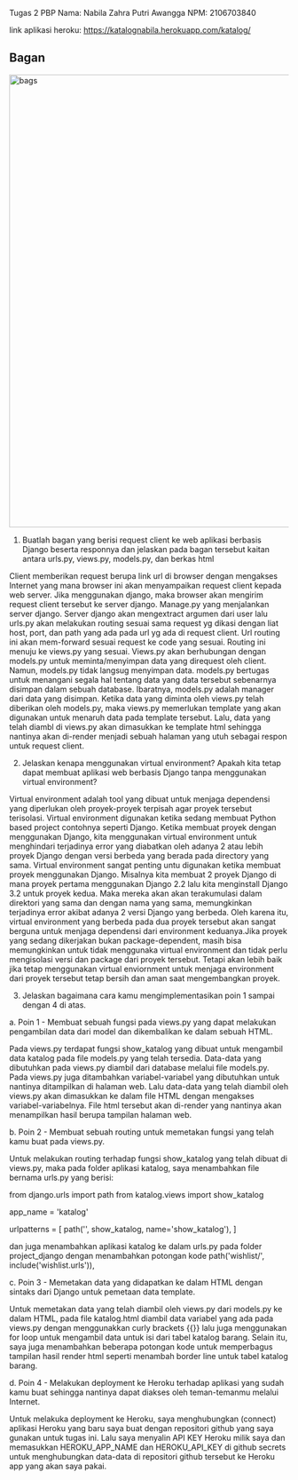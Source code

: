 Tugas 2 PBP
Nama: Nabila Zahra Putri Awangga
NPM: 2106703840

link aplikasi heroku: https://katalognabila.herokuapp.com/katalog/

## Bagan
<img width="816" alt="bags" src="https://user-images.githubusercontent.com/112460228/189626605-9fb50929-47b2-4317-81eb-b76967be51df.png">

1. Buatlah bagan yang berisi request client ke web aplikasi berbasis Django beserta responnya dan jelaskan pada bagan tersebut kaitan antara urls.py, views.py, models.py, dan berkas html

Client memberikan request berupa link url di browser dengan mengakses Internet yang mana browser ini akan menyampaikan request client kepada web server. Jika menggunakan django, maka browser akan mengirim request client tersebut ke server django. Manage.py yang menjalankan server django. Server django akan mengextract argumen dari user lalu urls.py akan melakukan routing sesuai sama request yg dikasi dengan liat host, port, dan path yang ada pada url yg ada di request client. Url routing ini akan mem-forward sesuai request ke code yang sesuai. Routing ini menuju ke views.py yang sesuai. Views.py akan berhubungan dengan models.py untuk meminta/menyimpan data yang direquest oleh client. Namun, models.py tidak langsug menyimpan data. models.py bertugas untuk menangani segala hal tentang data yang data tersebut sebenarnya disimpan dalam sebuah database. Ibaratnya, models.py adalah manager dari data yang disimpan. Ketika data yang diminta oleh views.py telah diberikan oleh models.py, maka views.py memerlukan template yang akan digunakan untuk menaruh data pada template tersebut. Lalu, data yang telah diambl di views.py akan dimasukkan ke template html sehingga nantinya akan di-render menjadi sebuah halaman yang utuh sebagai respon untuk request client.

2. Jelaskan kenapa menggunakan virtual environment? Apakah kita tetap dapat membuat aplikasi web berbasis Django tanpa menggunakan virtual environment?

Virtual environment adalah tool yang dibuat untuk menjaga dependensi yang diperlukan oleh proyek-proyek terpisah agar proyek tersebut terisolasi. Virtual environment digunakan ketika sedang membuat Python based project contohnya seperti Django. Ketika membuat proyek dengan menggunakan Django, kita menggunakan virtual environment untuk menghindari terjadinya error yang diabatkan oleh adanya 2 atau lebih proyek Django dengan versi berbeda yang berada pada directory yang sama. Virtual environment sangat penting untu digunakan ketika membuat proyek menggunakan Django. Misalnya kita membuat 2 proyek Django di mana proyek pertama menggunakan Django 2.2 lalu kita menginstall Django 3.2 untuk proyek kedua. Maka mereka akan akan terakumulasi dalam direktori yang sama dan dengan nama yang sama, memungkinkan terjadinya error akibat adanya 2 versi Django yang berbeda. Oleh karena itu, virtual environment yang berbeda pada dua proyek tersebut akan sangat berguna untuk menjaga dependensi dari environment keduanya.Jika proyek yang sedang dikerjakan bukan package-dependent, masih bisa memungkinkan untuk tidak menggunaka virtual environment dan tidak perlu mengisolasi versi dan package dari proyek tersebut. Tetapi akan lebih baik jika tetap menggunakan virtual enviornment untuk menjaga environment dari proyek tersebut tetap bersih dan aman saat mengembangkan proyek.

3. Jelaskan bagaimana cara kamu mengimplementasikan poin 1 sampai dengan 4 di atas.

a. Poin 1 - Membuat sebuah fungsi pada views.py yang dapat melakukan pengambilan data dari model dan dikembalikan ke dalam sebuah HTML.

Pada views.py terdapat fungsi show_katalog yang dibuat untuk mengambil data katalog pada file models.py yang telah tersedia. Data-data yang dibutuhkan pada views.py diambil dari database melalui file models.py. Pada views.py juga ditambahkan variabel-variabel yang dibutuhkan untuk nantinya ditampilkan di halaman web. Lalu data-data yang telah diambil oleh views.py akan dimasukkan ke dalam file HTML dengan mengakses variabel-variabelnya. File html tersebut akan di-render yang nantinya akan menampilkan hasil berupa tampilan halaman web.

b. Poin 2 - Membuat sebuah routing untuk memetakan fungsi yang telah kamu buat pada views.py.

Untuk melakukan routing terhadap fungsi show_katalog yang telah dibuat di views.py, maka pada folder aplikasi katalog, saya menambahkan file bernama urls.py yang berisi:

from django.urls import path
from katalog.views import show_katalog
 
app_name = 'katalog'
 
urlpatterns = [
   path('', show_katalog, name='show_katalog'),
]

dan juga menambahkan aplikasi katalog ke dalam urls.py pada folder project_django dengan menambahkan potongan kode path('wishlist/', include('wishlist.urls')),

c. Poin 3 - Memetakan data yang didapatkan ke dalam HTML dengan sintaks dari Django untuk pemetaan data template.

Untuk memetakan data yang telah diambil oleh views.py dari models.py ke dalam HTML, pada file katalog.html diambil data variabel yang ada pada views.py dengan menggunakkan curly brackets {{}} lalu juga menggunakan for loop untuk mengambil data untuk isi dari tabel katalog barang. Selain itu, saya juga menambahkan beberapa potongan kode untuk memperbagus tampilan hasil render html seperti menambah border line untuk tabel katalog barang.

d. Poin 4 - Melakukan deployment ke Heroku terhadap aplikasi yang sudah kamu buat sehingga nantinya dapat diakses oleh teman-temanmu melalui Internet.

Untuk melakuka deployment ke Heroku, saya menghubungkan (connect) aplikasi Heroku yang baru saya buat dengan repositori github yang saya gunakan untuk tugas ini. Lalu saya menyalin API KEY Heroku milik saya dan memasukkan HEROKU_APP_NAME dan HEROKU_API_KEY di github secrets untuk menghubungkan data-data di repositori github tersebut ke Heroku app yang akan saya pakai.
